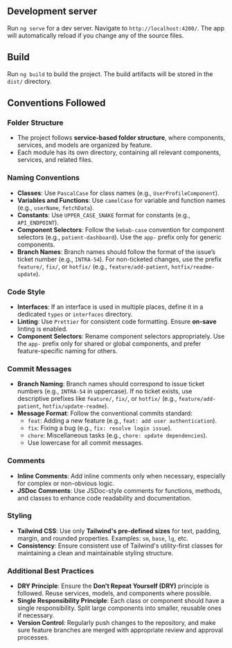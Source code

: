 ## Development server

Run `ng serve` for a dev server. Navigate to `http://localhost:4200/`. The app will automatically reload if you change any of the source files.

## Build

Run `ng build` to build the project. The build artifacts will be stored in the `dist/` directory.

## Conventions Followed

### Folder Structure

- The project follows **service-based folder structure**, where components, services, and models are organized by feature.
- Each module has its own directory, containing all relevant components, services, and related files.

### Naming Conventions

- **Classes**: Use `PascalCase` for class names (e.g., `UserProfileComponent`).
- **Variables and Functions**: Use `camelCase` for variable and function names (e.g., `userName`, `fetchData`).
- **Constants**: Use `UPPER_CASE_SNAKE` format for constants (e.g., `API_ENDPOINT`).
- **Component Selectors**: Follow the `kebab-case` convention for component selectors (e.g., `patient-dashboard`). Use the `app-` prefix only for generic components.
- **Branch Names**: Branch names should follow the format of the issue’s ticket number (e.g., `INTRA-54`). For non-ticketed changes, use the prefix `feature/`, `fix/`, or `hotfix/` (e.g., `feature/add-patient`, `hotfix/readme-update`).

### Code Style

- **Interfaces**: If an interface is used in multiple places, define it in a dedicated `types` or `interfaces` directory.
- **Linting**: Use `Prettier` for consistent code formatting. Ensure **on-save** linting is enabled.
- **Component Selectors**: Rename component selectors appropriately. Use the `app-` prefix only for shared or global components, and prefer feature-specific naming for others.

### Commit Messages

- **Branch Naming**: Branch names should correspond to issue ticket numbers (e.g., `INTRA-54` in uppercase). If no ticket exists, use descriptive prefixes like `feature/`, `fix/`, or `hotfix/` (e.g., `feature/add-patient`, `hotfix/update-readme`).
- **Message Format**: Follow the conventional commits standard:
  - `feat`: Adding a new feature (e.g., `feat: add user authentication`).
  - `fix`: Fixing a bug (e.g., `fix: resolve login issue`).
  - `chore`: Miscellaneous tasks (e.g., `chore: update dependencies`).
  - Use lowercase for all commit messages.

### Comments

- **Inline Comments**: Add inline comments only when necessary, especially for complex or non-obvious logic.
- **JSDoc Comments**: Use JSDoc-style comments for functions, methods, and classes to enhance code readability and documentation.

### Styling

- **Tailwind CSS**: Use only **Tailwind's pre-defined sizes** for text, padding, margin, and rounded properties. Examples: `sm`, `base`, `lg`, etc.
- **Consistency**: Ensure consistent use of Tailwind's utility-first classes for maintaining a clean and maintainable styling structure.

### Additional Best Practices

- **DRY Principle**: Ensure the **Don’t Repeat Yourself (DRY)** principle is followed. Reuse services, models, and components where possible.
- **Single Responsibility Principle**: Each class or component should have a single responsibility. Split large components into smaller, reusable ones if necessary.
- **Version Control**: Regularly push changes to the repository, and make sure feature branches are merged with appropriate review and approval processes.
